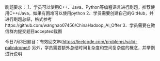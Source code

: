 刷题要求：
1、学员可以使用C++、Java、Python等编程语言进行刷题，推荐使用C++/Java，如果有困难可以使用python
2、学员需要创建自己的GitHub，并进行刷题总结，格式参考https://github.com/wanghao07456/ChinaHadoop_AI_Offer
3、学员需要在微信群内提交题目accepted截图

今日7月3日题目：有效回文串(https://leetcode.com/problems/valid-palindrome/)
另外，学员需要额外总结时间复杂度和空间复杂度的概念，并举例进行说明
